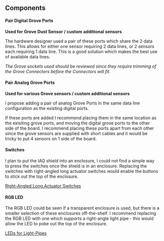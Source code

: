 ## Components
#### Pair Digital Grove Ports
<b>Used for Grove Dust Sensor / custom additional sensors</b>

The hardware designer used a pair of these ports which share the 2 data lines. This allows for either one sensor requiring 2 data lines, or 2 sensors each requiring 1 data line. This is a good solution which makes the best use of available data lines.

<i>The Grove sockets used should be reviewed since they require trimming of the Grove Connectors before the Connectors will fit.</i>
#### Pair Analog Grove Ports
<b>Used for various Grove sensors / custom additional sensors</b>

I propose adding a pair of analog Grove Ports in the same data line configuration as the existing digital ports. 

If these ports are added I recommend placing them in the same location as the exisiting grove ports, and moving the digital grove ports to the other side of the board. I recommend placing these ports apart from each other since the grove sensors are supplied with short cables and it would be tricky to put 4 sensors on 1 side of the board.
#### Switches
I plan to put the IAQ shield into an enclosure, I could not find a simple way to press the switches once the shield is in an enclosure. Replacing the switches with right-angled long actuator switches would enable the buttons to stick out the top of the enclosure. 

<a href="http://www.digikey.com/product-detail/en/TL1105SF160Q/EG1839-ND/13532">Right-Angled Long Actuator Switches</a>
#### RGB LED
The RGB LED could be seen if a transparent enclosure is used, but there is a smaller selection of these enclosures off-the-shelf. I recommend replacing the RGB LED with one which supports a right-angle light pipe - this would allow the LED to poke out the top of the enclosure.

<a href="http://www.digikey.ca/Web%20Export/Supplier%20Content/Dialight_350/PDF/dialight-sg-surface-mount-leds.pdf?redirected=1">LEDs for Light-Pipes</a>
